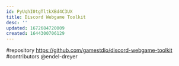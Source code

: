```yaml
---
id: PyUqhI0tgTltkXBd4C3UX
title: Discord Webgame Toolkit
desc: ''
updated: 1672684720009
created: 1644300706129
---
```


#repository https://github.com/gamestdio/discord-webgame-toolkit
#contributors @endel-dreyer
